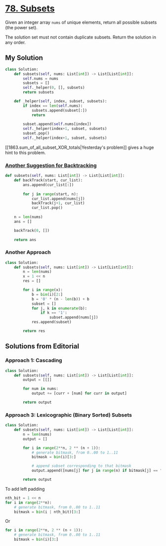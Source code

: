 # [78. Subsets](https://leetcode.com/problems/subsets/?envType=daily-question&envId=2024-05-21)

Given an integer array `nums` of unique elements, return all possible 
subsets (the power set).

The solution set must not contain duplicate subsets. Return the solution in any order.

## My Solution

```python
class Solution:
    def subsets(self, nums: List[int]) -> List[List[int]]:
        self.nums = nums
        subsets = []
        self._helper(0, [], subsets)
        return subsets

    def _helper(self, index, subset, subsets):
        if index == len(self.nums):
            subsets.append(subset[:])
            return
        
        subset.append(self.nums[index])
        self._helper(index+1, subset, subsets)
        subset.pop()
        self._helper(index+1, subset, subsets)
```

[[1863.sum_of_all_subset_XOR_totals|Yesterday's problem]] gives a huge hint to this problem.

### [Another Suggestion for Backtracking](https://leetcode.com/problems/subsets/editorial/comments/613197)

```python
def subsets(self, nums: List[int]) -> List[List[int]]:
    def backTrack(start, cur_list):
        ans.append(cur_list[:])
        
        for j in range(start, n):
            cur_list.append(nums[j])
            backTrack(j+1, cur_list)
            cur_list.pop()
    
    n = len(nums)
    ans = []

    backTrack(0, [])
    
    return ans
```

### Another Approach
```python
class Solution:
    def subsets(self, nums: List[int]) -> List[List[int]]:
        n = len(nums)
        x = 1 << n
        res = []

        for i in range(x):
            b = bin(i)[2:]
            b = '0' * (n - len(b)) + b
            subset = []
            for j, k in enumerate(b):
                if k == '1':
                    subset.append(nums[j])
            res.append(subset)

        return res
```

## Solutions from Editorial

### Approach 1: Cascading

```python
class Solution:
    def subsets(self, nums: List[int]) -> List[List[int]]:
        output = [[]]

        for num in nums:
            output += [curr + [num] for curr in output]

        return output
```

### Approach 3: Lexicographic (Binary Sorted) Subsets

```python
class Solution:
    def subsets(self, nums: List[int]) -> List[List[int]]:
        n = len(nums)
        output = []

        for i in range(2**n, 2 ** (n + 1)):
            # generate bitmask, from 0..00 to 1..11
            bitmask = bin(i)[3:]

            # append subset corresponding to that bitmask
            output.append([nums[j] for j in range(n) if bitmask[j] == "1"])

        return output
```

To add left padding

```python
nth_bit = 1 << n
for i in range(2**n):
    # generate bitmask, from 0..00 to 1..11
    bitmask = bin(i | nth_bit)[3:]
```

Or

```python
for i in range(2**n, 2 ** (n + 1)):
    # generate bitmask, from 0..00 to 1..11
    bitmask = bin(i)[3:]
```